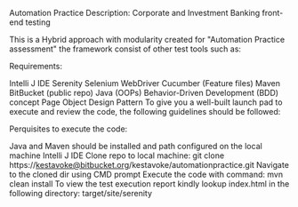 Automation Practice
Description: Corporate and Investment Banking front-end testing

This is a Hybrid approach with modularity created for "Automation Practice assessment" the framework consist of other test tools such as:

Requirements:

Intelli J IDE
Serenity
Selenium WebDriver
Cucumber (Feature files)
Maven
BitBucket (public repo)
Java (OOPs)
Behavior-Driven Development (BDD) concept
Page Object Design Pattern
To give you a well-built launch pad to execute and review the code, the following guidelines should be followed:

Perquisites to execute the code:

Java and Maven should be installed and path configured on the local machine
Intelli J IDE
Clone repo to local machine: git clone https://kestavoke@bitbucket.org/kestavoke/automationpractice.git
Navigate to the cloned dir using CMD prompt
Execute the code with command: mvn clean install
To view the test execution report kindly lookup index.html in the following directory: target/site/serenity